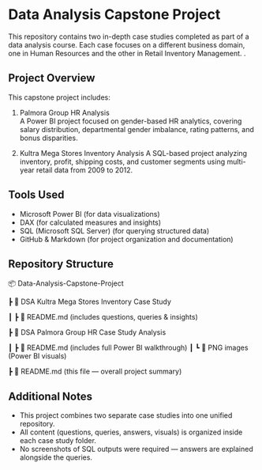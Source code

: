 #  Data Analysis Capstone Project

This repository contains two in-depth case studies completed as part of a data analysis course. Each case focuses on a different business domain, one in Human Resources and the other in Retail Inventory Management. .


## Project Overview

This capstone project includes:

1. Palmora Group HR Analysis  
   A Power BI project focused on gender-based HR analytics, covering salary distribution, departmental gender imbalance, rating patterns, and bonus disparities.

2. Kultra Mega Stores Inventory Analysis 
   A SQL-based project analyzing inventory, profit, shipping costs, and customer segments using multi-year retail data from 2009 to 2012.


## Tools Used

- Microsoft Power BI (for data visualizations)
- DAX (for calculated measures and insights)
- SQL (Microsoft SQL Server) (for querying structured data)
- GitHub & Markdown (for project organization and documentation)


## Repository Structure

📦 Data-Analysis-Capstone-Project

┣ 📂 DSA Kultra Mega Stores Inventory Case Study

┃ ┣ 📄 README.md (includes questions, queries & insights)

┣ 📂 DSA Palmora Group HR Case Study Analysis

┃ ┣ 📄 README.md (includes full Power BI walkthrough)
┃ ┗ 📄 PNG images (Power BI visuals)

┣ 📄 README.md (this file — overall project summary)



## Additional Notes

- This project combines two separate case studies into one unified repository.
- All content (questions, queries, answers, visuals) is organized inside each case study folder.
- No screenshots of SQL outputs were required — answers are explained alongside the queries.

